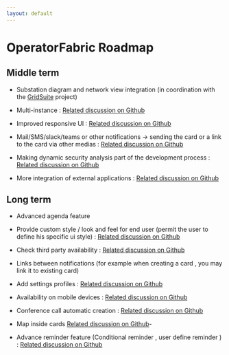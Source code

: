 ```yaml
---
layout: default
---
```


# OperatorFabric Roadmap  


## Middle term

-  Substation diagram and network view integration (in coordination with the [GridSuite](https://github.com/gridsuite) project)
  
-  Multi-instance : [Related discussion on Github](https://github.com/opfab/operatorfabric-core/discussions/3099)

-  Improved responsive UI :  [Related discussion on Github](https://github.com/opfab/operatorfabric-core/discussions/3220)

-  Mail/SMS/slack/teams or other notifications ->  sending the card or a link to the card via other medias : [Related discussion on Github](https://github.com/opfab/operatorfabric-core/discussions/3097)

-  Making dynamic security analysis part of the development process : [Related discussion on Github](https://github.com/opfab/operatorfabric-core/discussions/3102)
  
-  More integration of external applications : [Related discussion on Github](https://github.com/opfab/operatorfabric-core/discussions/3223) 

## Long term

- Advanced agenda feature 
  
- Provide custom style / look and feel for end user (permit the user to define his specific ui style) : [Related discussion on Github](https://github.com/opfab/operatorfabric-core/discussions/3027)
  
-  Check third party availability :  [Related discussion on Github](https://github.com/opfab/operatorfabric-core/discussions/2380)

-  Links between notifications (for example when  creating a card , you may link it to existing card) 
  
-  Add settings profiles : [Related discussion on Github](https://github.com/opfab/operatorfabric-core/discussions/1927)
  
-  Availability on mobile devices :  [Related discussion on Github](https://github.com/opfab/operatorfabric-core/discussions/3098)
  
-  Conference call automatic creation : [Related discussion on Github](https://github.com/opfab/operatorfabric-core/discussions/3096) 
  
-  Map inside cards [Related discussion on Github](https://github.com/opfab/operatorfabric-core/discussions/3224)-  

-  Advance reminder feature (Conditional reminder , user define reminder ) : [Related discussion on Github](https://github.com/opfab/operatorfabric-core/discussions/3044)
